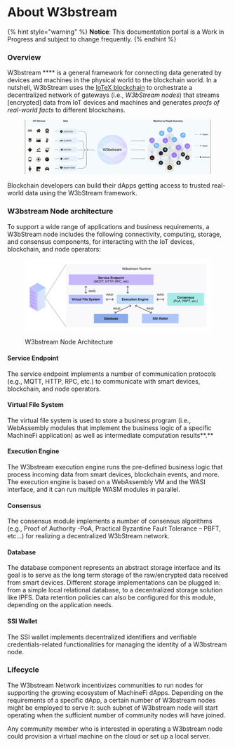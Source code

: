 # About W3bstream

{% hint style="warning" %}
**Notice**: This documentation portal is a Work in Progress and subject to change frequently.
{% endhint %}

### Overview

W3bstream **** is a general framework for connecting data generated by devices and machines in the physical world to the blockchain world. In a nutshell, W3bStream uses the [IoTeX blockchain](https://docs.iotex.io) to orchestrate a decentralized network of gateways (i.e., _W3bStream nodes_) that streams \[encrypted] data from IoT devices and machines and generates _proofs of real-world facts_ to different blockchains.&#x20;

<figure><img src=".gitbook/assets/w3bstream-animation.gif" alt=""><figcaption></figcaption></figure>

Blockchain developers can build their dApps getting access to trusted real-world data using the W3bStream framework.

### W3bstream Node architecture

To support a wide range of applications and business requirements, a W3bStream node includes the following connectivity, computing, storage, and consensus components, for interacting with the IoT devices, blockchain, and node operators:

<figure><img src=".gitbook/assets/image (1) (4).png" alt=""><figcaption><p>W3bstream Node Architecture</p></figcaption></figure>

#### **Service Endpoint**

The service endpoint implements a number of communication protocols (e.g., MQTT, HTTP, RPC, etc.) to communicate with smart devices, blockchain, and node operators.

#### **Virtual File System**

The virtual file system is used to store a business program (i.e., WebAssembly modules that implement the business logic of a specific MachineFi application) as well as intermediate computation results**.**

#### **Execution Engine**

The W3bstream execution engine runs the pre-defined business logic that process incoming data from smart devices, blockchain events, and more. The execution engine is based on a WebAssembly VM and the WASI interface, and it can run multiple WASM modules in parallel.

#### Consensus

The consensus module implements a number of consensus algorithms (e.g., Proof of Authority -PoA, Practical Byzantine Fault Tolerance – PBFT, etc…) for realizing a decentralized W3bStream network.

#### **Database**

The database component represents an abstract storage interface and its goal is to serve as the long term storage of the raw/encrypted data received from smart devices. Different storage implementations can be plugged in: from a simple local relational database, to a decentralized storage solution like IPFS. Data retention policies can also be configured for this module, depending on the application needs.

#### SSI Wallet

The SSI wallet implements decentralized identifiers and verifiable credentials-related functionalities for managing the identity of a W3bstream node.

### Lifecycle

The W3bstream Network incentivizes communities to run nodes for supporting the growing ecosystem of MachineFi dApps. Depending on the requirements of a specific dApp, a certain number of W3bstream nodes might be employed to serve it: such subnet of W3bstream node will start operating when the sufficient number of community nodes will have joined.

Any community member who is interested in operating a W3bstream node could provision a virtual machine on the cloud or set up a local server.
